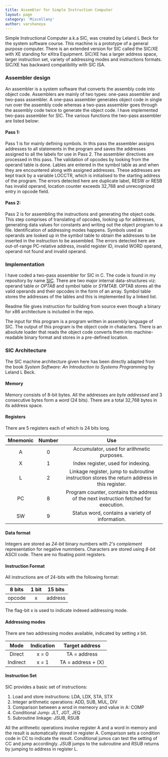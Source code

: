```yaml
---
title: Assembler for Simple Instruction Computer
layout: page
category: 'Miscellany'
author: varshaneya
---
```


Simple Instructional Computer a.k.a SIC, was created by Leland L Beck for the system software course. This machine is a prototype of a general purpose computer. There is an extended version for SIC called the SIC/XE with XE standing for eXtra Equipment. SIC/XE has a larger address space, larger instruction set, variety of addressing modes and instructions formats. SIC/XE has backward compatibility with SIC ISA. 

### Assembler design

An assembler is a system software that converts the assembly code into object code. Assemblers are mainly of two types: one-pass assembler and two-pass assembler. A one-pass assembler generates object code in single run over the assembly code whereas a two-pass assembler goes through the assembly code twice to generate the object code. I have implemented two-pass assembler for SIC. The various functions the two-pass assembler are listed below:

#### Pass 1:

Pass 1 is for mainly defining symbols. In this pass the assembler assigns addresses to all statements in the program and saves the addresses assigned to all the labels for use in Pass 2. The assembler directives are processed in this pass. The validation of opcodes by looking from the operand table is done. Lables are entered in the symbol table as and when they are encountered along with assigned addresses. These addresses are kept track by a variable LOCCTR, which is initialised to the starting address of the program. The errors detected here are duplicate label, RESW or RESB has invalid operand, location counter exceeds 32,768 and unrecognized entry in opcode field.

#### Pass 2:

Pass 2 is for assembling the instructions and generating the object code. This step comprises of translating of opcodes, looking up for addresses, generating data values for constants and writing out the object program to a file. Identification of addressing modes happens. Symbols used as operands are looked up in the symbol table to obtain the addresses to be inserted in the instruction to be assembled. The errors detected here are out-of-range PC-relative address, invalid register ID, invalid WORD operand, operand not found and invalid operand.

### Implementation

I have coded a two-pass assembler for SIC in C. The code is found in my repository by name [SIC](https://github.com/varshaneya/SIC). There are two major internal data-structures viz: operand table or *OPTAB* and symbol table or *SYMTAB*. OPTAB stores all the valid operands and their opcodes in the form of an array. Symbol table stores the addresses of the lables and this is implemented by a linked list.

Readme file gives instruction for building from source even though a binary for x86 architecture is included in the repo. 

The input for this program is a program written in assembly language of SIC. The output of this program is the object code in chatacters. There is an absolute loader that reads the object code converts them into machine-readable binary format and stores in a pre-defined location.

### SIC Architecture

The SIC machine architecture given here has been directly adapted from the book *System Software: An Introduction to Systems Programming* by Leland L Beck.

#### Memory

Memory consists of 8-bit bytes. All the addresses are *byte addressed* and 3 consecutive bytes form a *word* (24 bits). There are a total 32,768 bytes in its address space.

#### Registers

There are 5 registers each of which is 24 bits long.

| Mnemonic | Number | Use |
|:--------:|:------:|:---:|
| A | 0 | Accumulator, used for arithmetic purposes. |
| X | 1 | Index register, used for indexing. |
| L | 2 | Linkage register, jump to subroutine instruction stores the return address in this register. |
| PC | 8 | Program counter, contains the address of the next instruction fetched for execution. |
| SW | 9 | Status word, contains a variety of information. |

#### Data format

Integers are stored as *24-bit* binary numbers with *2's complement* representation for negative nummbers. Characters are stored using *8-bit* ASCII code. There are no floating point registers.

#### Instruction Format

All instructions are of 24-bits with the following format:

| 8 bits | 1 bit | 15 bits |
|:-----:|:--:|:--------:|
| opcode | x | address |

The flag-bit x is used to indicate indexed addressing mode.

#### Addressing modes

There are two addressing modes available, indicated by setting *x* bit.

| Mode | Indication | Target address |
|:----:|:----------:|:--------------:|
| Direct | x = 0 | TA = address |
| Indirect | x = 1 | TA = address + (X) |

#### Instruction Set

SIC provides a basic set of instructions:

1. Load and store instructions: LDA, LDX, STA, STX
2. Integer arithmetic operations: ADD, SUB, MUL, DIV
3. Comparison between a wrod in memeory and value in A: COMP
4. Conditional Jump: JLT, JGT, JEQ
5. Subroutine linkage: JSUB, RSUB

All the arithmetic operations involve register A and a word in memory and the result is automatically stored in register A. Comparison sets a condition code in CC to indicate the result. Conditional jumos can test the setting of CC and jump accordingly. *JSUB* jumps to the subroutine and *RSUB* returns by jumping to address in register L.

